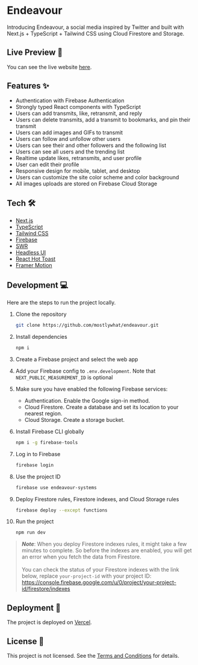 # Endeavour

Introducing Endeavour, a social media inspired by Twitter and built with Next.js + TypeScript + Tailwind CSS using Cloud Firestore and Storage.

## Live Preview 📸

You can see the live website [here](https://endeavour.mostlywhat.com).

## Features ✨

- Authentication with Firebase Authentication
- Strongly typed React components with TypeScript
- Users can add transmits, like, retransmit, and reply
- Users can delete transmits, add a transmit to bookmarks, and pin their transmit
- Users can add images and GIFs to transmit
- Users can follow and unfollow other users
- Users can see their and other followers and the following list
- Users can see all users and the trending list
- Realtime update likes, retransmits, and user profile
- User can edit their profile
- Responsive design for mobile, tablet, and desktop
- Users can customize the site color scheme and color background
- All images uploads are stored on Firebase Cloud Storage

## Tech 🛠

- [Next.js](https://nextjs.org)
- [TypeScript](https://www.typescriptlang.org)
- [Tailwind CSS](https://tailwindcss.com)
- [Firebase](https://firebase.google.com)
- [SWR](https://swr.vercel.app)
- [Headless UI](https://headlessui.com)
- [React Hot Toast](https://react-hot-toast.com)
- [Framer Motion](https://framer.com)

## Development 💻

Here are the steps to run the project locally.

1. Clone the repository

   ```bash
   git clone https://github.com/mostlywhat/endeavour.git
   ```

1. Install dependencies

   ```bash
   npm i
   ```

1. Create a Firebase project and select the web app

1. Add your Firebase config to `.env.development`. Note that `NEXT_PUBLIC_MEASUREMENT_ID` is optional

1. Make sure you have enabled the following Firebase services:

   - Authentication. Enable the Google sign-in method.
   - Cloud Firestore. Create a database and set its location to your nearest region.
   - Cloud Storage. Create a storage bucket.

1. Install Firebase CLI globally

   ```bash
   npm i -g firebase-tools
   ```

1. Log in to Firebase

   ```bash
   firebase login
   ```

1. Use the project ID

   ```bash
   firebase use endeavour-systems
   ```

1. Deploy Firestore rules, Firestore indexes, and Cloud Storage rules

   ```bash
   firebase deploy --except functions
   ```

1. Run the project

   ```bash
   npm run dev
   ```

> **_Note_**: When you deploy Firestore indexes rules, it might take a few minutes to complete. So before the indexes are enabled, you will get an error when you fetch the data from Firestore.<br><br>You can check the status of your Firestore indexes with the link below, replace `your-project-id` with your project ID: https://console.firebase.google.com/u/0/project/your-project-id/firestore/indexes

## Deployment 🚀

The project is deployed on [Vercel](https://vercel.com).

## License 📝

This project is not licensed. See the [Terms and Conditions](https://endeavour.mostlywhat.com/legal/terms-and-conditions) for details.
